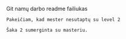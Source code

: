 Git namų darbo readme failiukas

    Pakeičiam, kad mester nesutaptų su level 2

    Šaka 2 sumerginta su masteriu.